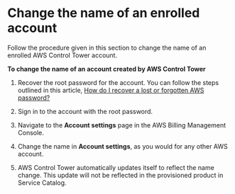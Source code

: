 # Change the name of an enrolled account<a name="change-account-name"></a>

Follow the procedure given in this section to change the name of an enrolled AWS Control Tower account\.

**To change the name of an account created by AWS Control Tower**

1. Recover the root password for the account\. You can follow the steps outlined in this article, [How do I recover a lost or forgotten AWS password?](http://aws.amazon.com/premiumsupport/knowledge-center/recover-aws-password/)

1. Sign in to the account with the root password\.

1. Navigate to the **Account settings** page in the AWS Billing Management Console\.

1. Change the name in **Account settings**, as you would for any other AWS account\.

1. AWS Control Tower automatically updates itself to reflect the name change\. This update will not be reflected in the provisioned product in Service Catalog\.